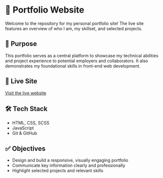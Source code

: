 # 📁 Portfolio Website

Welcome to the repository for my personal portfolio site! The live site features an overview of who I am, my skillset, and selected projects.

## 🎯 Purpose

This portfolio serves as a central platform to showcase my technical abilities and project experience to potential employers and collaborators. It also demonstrates my foundational skills in front-end web development.

## 🚀 Live Site

[Visit the live website](https://rebeccaw628.github.io/my-portfolio/)

## 🛠️ Tech Stack

- HTML, CSS, SCSS
- JavaScript
- Git & GitHub

## ✅ Objectives

- Design and build a responsive, visually engaging portfolio
- Communicate key information clearly and professionally
- Highlight selected projects and relevant skills
